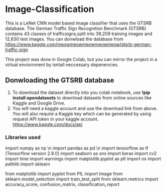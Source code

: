 # Image-Classification


This is a LeNet CNN  model based image classifier that uses the GTSRB database. The German Traffic Sign Recognition Benchmark (GTSRB) contains 43 classes
of trafficsigns,split into 39,209 training images and 12,630 test images. You can donwload the database from https://www.kaggle.com/meowmeowmeowmeowmeow/gtsrb-german-traffic-sign

This project was done in Google Colab, but you can mirror the project in a virtual enviornment by isntall neccessary depenencies.

## Donwloading the GTSRB database
1. To download the dataset directly into you colab notebook, use **!pip install opendatasets** to download datasets from online sources like Kaggle and Google Drive.
2.  You will need a kaggle account and use the download link from above. You will also require a Kaggle key which can be generated by using request API token in your kaggle           account. https://www.kaggle.com/docs/api

### Libraries used
import numpy as np \n
import pandas as pd \n
import tensorflow as tf (Tensorflow version 2.8.0)
import seaborn as sns
import keras
import cv2
import time
import warnings
import matplotlib.pyplot as plt
import os
import pathlib
import sklearn

from matplotlib import pyplot
from PIL import Image
from sklearn.model_selection import train_test_split
from sklearn.metrics import accuracy_score, confusion_matrix, classification_report


